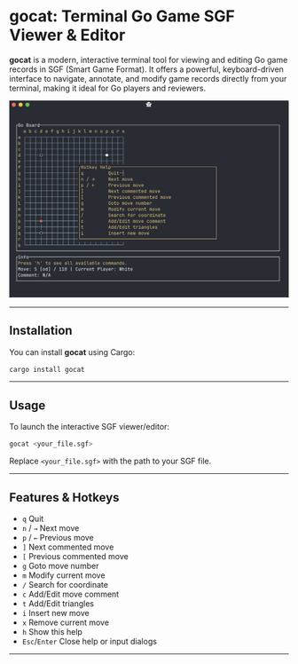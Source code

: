 # gocat: Terminal Go Game SGF Viewer & Editor

**gocat** is a modern, interactive terminal tool for viewing and editing Go game records in SGF (Smart Game Format). It offers a powerful, keyboard-driven interface to navigate, annotate, and modify game records directly from your terminal, making it ideal for Go players and reviewers.

![Screenshot of gocat in action](screenshot.png)

---

## Installation

You can install **gocat** using Cargo:

```sh
cargo install gocat
```

---

## Usage

To launch the interactive SGF viewer/editor:

```sh
gocat <your_file.sgf>
```

Replace `<your_file.sgf>` with the path to your SGF file.

---

## Features & Hotkeys

- `q`         Quit
- `n` / `→`   Next move
- `p` / `←`   Previous move
- `]`         Next commented move
- `[`         Previous commented move
- `g`         Goto move number
- `m`         Modify current move
- `/`         Search for coordinate
- `c`         Add/Edit move comment
- `t`         Add/Edit triangles
- `i`         Insert new move
- `x`         Remove current move
- `h`         Show this help
- `Esc`/`Enter` Close help or input dialogs


---